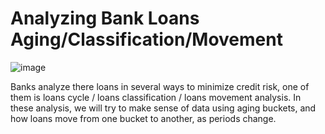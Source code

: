 # Analyzing Bank Loans Aging/Classification/Movement
![image](https://github.com/khanaalmeen/Loan-Classification-Movement/assets/106391555/355b1214-abf5-46a6-b33b-84b9b8f4e857)

Banks analyze there loans in several ways to minimize credit risk, one of them is loans cycle / loans classification / loans movement analysis.
In these analysis, we will try to make sense of data using aging buckets, and how loans move from one bucket to another, as periods change.

